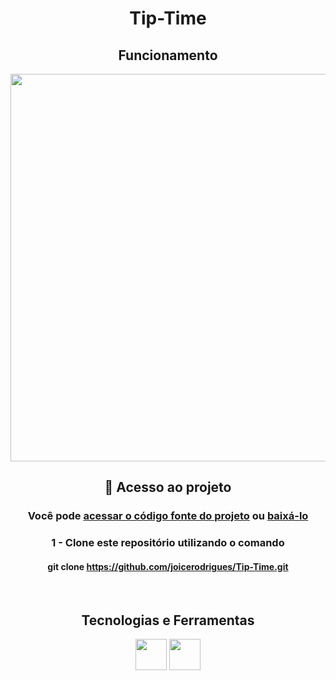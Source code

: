 <div align=center>

# Tip-Time

## Funcionamento
<img src="readme/TipTime.gif" width="620">


## 📁 Acesso ao projeto

### Você pode [acessar o código fonte do projeto](https://github.com/joicerodrigues/Tip-Time/blob/28ff97ffa621907bad2e62a89de978f1f39216f9/TipTime/app/src/main/java/com/example/tiptime/MainActivity.kt) ou [baixá-lo](https://github.com/joicerodrigues/Tip-Time/archive/refs/heads/main.zip) 

 ### 1 - Clone este repositório utilizando o comando
#### git clone https://github.com/joicerodrigues/Tip-Time.git
<br>

## Tecnologias e Ferramentas

<img src="https://cdn.jsdelivr.net/gh/devicons/devicon/icons/kotlin/kotlin-original.svg" width=50px heigh=50px />
<img src="https://cdn.jsdelivr.net/gh/devicons/devicon/icons/androidstudio/androidstudio-original.svg" width=50px heigh=50px />

         
</div>